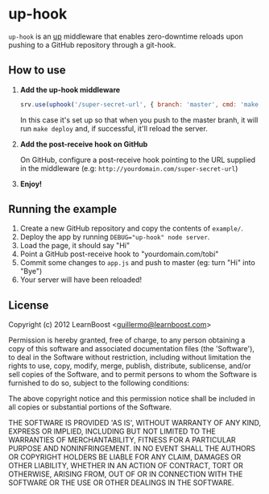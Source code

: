 
# up-hook

`up-hook` is an [up](http://github.com/learnboost/up) middleware that
enables zero-downtime reloads upon pushing to a GitHub repository
through a git-hook.

## How to use

1. **Add the up-hook middleware**

    ```js
    srv.use(uphook('/super-secret-url', { branch: 'master', cmd: 'make deploy' }));
    ```

    In this case it's set up so that when you push to the master branh, it
    will run `make deploy` and, if successful, it'll reload the server.

2. **Add the post-receive hook on GitHub**

    On GitHub, configure a post-receive hook pointing to the URL supplied
    in the middleware (e.g: `http://yourdomain.com/super-secret-url`)

3. **Enjoy!**

## Running the example

1. Create a new GitHub repository and copy the contents of `example/`.
2. Deploy the app by running `DEBUG="up-hook" node server`.
3. Load the page, it should say "Hi"
4. Point a GitHub post-receive hook to "yourdomain.com/tobi"
5. Commit some changes to `app.js` and push to master (eg: turn "Hi" into
   "Bye")
6. Your server will have been reloaded!

## License

Copyright (c) 2012 LearnBoost &lt;guillermo@learnboost.com&gt;

Permission is hereby granted, free of charge, to any person obtaining
a copy of this software and associated documentation files (the
'Software'), to deal in the Software without restriction, including
without limitation the rights to use, copy, modify, merge, publish,
distribute, sublicense, and/or sell copies of the Software, and to
permit persons to whom the Software is furnished to do so, subject to
the following conditions:

The above copyright notice and this permission notice shall be
included in all copies or substantial portions of the Software.

THE SOFTWARE IS PROVIDED 'AS IS', WITHOUT WARRANTY OF ANY KIND,
EXPRESS OR IMPLIED, INCLUDING BUT NOT LIMITED TO THE WARRANTIES OF
MERCHANTABILITY, FITNESS FOR A PARTICULAR PURPOSE AND NONINFRINGEMENT.
IN NO EVENT SHALL THE AUTHORS OR COPYRIGHT HOLDERS BE LIABLE FOR ANY
CLAIM, DAMAGES OR OTHER LIABILITY, WHETHER IN AN ACTION OF CONTRACT,
TORT OR OTHERWISE, ARISING FROM, OUT OF OR IN CONNECTION WITH THE
SOFTWARE OR THE USE OR OTHER DEALINGS IN THE SOFTWARE.
